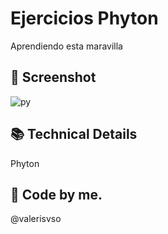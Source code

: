 # Ejercicios Phyton

Aprendiendo esta maravilla

## 📱 Screenshot

![py](https://github.com/valerisvso/phyton/blob/master/Ejercicios/python.jpg)


## 📚 Technical Details

Phyton


## 🙋 Code by me. 
@valerisvso
